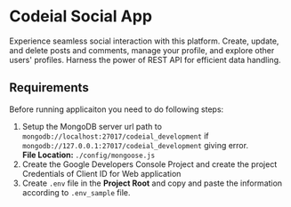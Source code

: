 # Codeial Social App

Experience seamless social interaction with this platform. Create, update, and delete posts and comments, manage your profile, and explore other users' profiles. Harness the power of REST API for efficient data handling.

## Requirements

Before running applicaiton you need to do following steps:

1. Setup the MongoDB server url path to `mongodb://localhost:27017/codeial_development` if `mongodb://127.0.0.1:27017/codeial_development` giving error. <br/> <strong> File Location: </strong> `./config/mongoose.js`
2. Create the Google Developers Console Project and create the project Credentials of Client ID for Web application
3. Create `.env` file in the **Project Root** and copy and paste the information according to `.env_sample` file.